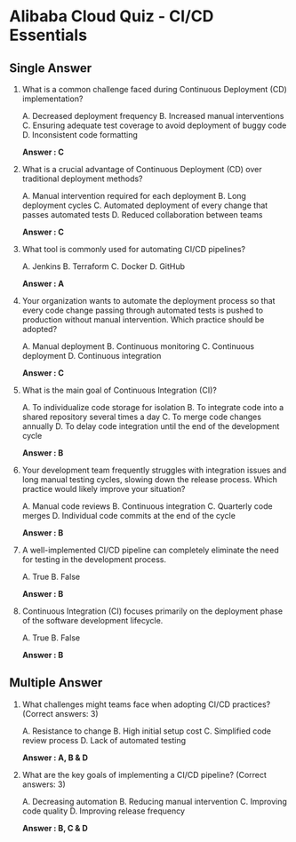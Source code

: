 # Alibaba Cloud Quiz - CI/CD Essentials

## Single Answer

1. What is a common challenge faced during Continuous Deployment (CD) implementation?

	A. Decreased deployment frequency
	B. Increased manual interventions
	C. Ensuring adequate test coverage to avoid deployment of buggy code
	D. Inconsistent code formatting

	**Answer : C**

2. What is a crucial advantage of Continuous Deployment (CD) over traditional deployment methods?
	
	A. Manual intervention required for each deployment
	B. Long deployment cycles
	C. Automated deployment of every change that passes automated tests
	D. Reduced collaboration between teams

	**Answer : C**

3. What tool is commonly used for automating CI/CD pipelines?
	
	A. Jenkins
	B. Terraform
	C. Docker
	D. GitHub

	**Answer : A**

4. Your organization wants to automate the deployment process so that every code change passing through automated tests is pushed to production without manual intervention. Which practice should be adopted?
	
	A. Manual deployment
	B. Continuous monitoring
	C. Continuous deployment
	D. Continuous integration

	**Answer : C**

5. What is the main goal of Continuous Integration (CI)?
	
	A. To individualize code storage for isolation
	B. To integrate code into a shared repository several times a day
	C. To merge code changes annually
	D. To delay code integration until the end of the development cycle

	**Answer : B**

6. Your development team frequently struggles with integration issues and long manual testing cycles,
slowing down the release process. Which practice would likely improve your situation?
	
	A. Manual code reviews
	B. Continuous integration
	C. Quarterly code merges
	D. Individual code commits at the end of the cycle 

	**Answer : B**

7. A well-implemented CI/CD pipeline can completely eliminate the need for testing in the development process.
	
	A. True
	B. False

	**Answer : B**

8. Continuous Integration (CI) focuses primarily on the deployment phase of the software development lifecycle.
	
	A. True
	B. False

	**Answer : B**

## Multiple Answer

1. What challenges might teams face when adopting CI/CD practices? (Correct answers: 3)
	
	A. Resistance to change
	B. High initial setup cost
	C. Simplified code review process
	D. Lack of automated testing

	**Answer : A, B & D**

2. What are the key goals of implementing a CI/CD pipeline? (Correct answers: 3)
	
	A. Decreasing automation
	B. Reducing manual intervention
	C. Improving code quality
	D. Improving release frequency

	**Answer : B, C & D**

